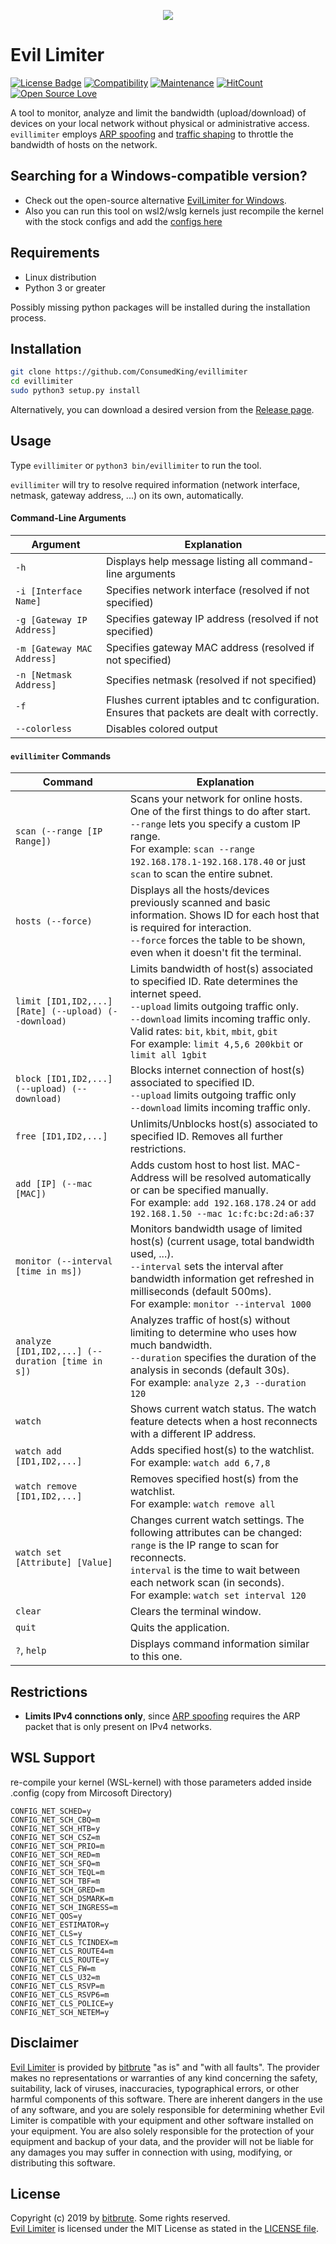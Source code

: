 <p align="center"><img src="https://i.imgur.com/CBGh0Yx.png" /></p>

# Evil Limiter

[![License Badge](https://img.shields.io/badge/license-MIT-blue.svg)](LICENSE)
[![Compatibility](https://img.shields.io/badge/python-3-brightgreen.svg)](PROJECT)
[![Maintenance](https://img.shields.io/badge/Maintained%3F-yes-green.svg)](https://GitHub.com/Naereen/StrapDown.js/graphs/commit-activity)
[![HitCount](http://hits.dwyl.io/bitbrute/evillimiter.svg)](http://hits.dwyl.io/bitbrute/evillimiter)
[![Open Source Love](https://badges.frapsoft.com/os/v3/open-source.svg?v=102)](https://github.com/ellerbrock/open-source-badge/)

A tool to monitor, analyze and limit the bandwidth (upload/download) of devices on your local network without physical or administrative access.<br>
```evillimiter``` employs [ARP spoofing](https://en.wikipedia.org/wiki/ARP_spoofing) and [traffic shaping](https://en.wikipedia.org/wiki/Traffic_shaping) to throttle the bandwidth of hosts on the network.

## Searching for a Windows-compatible version?
- Check out the open-source alternative [EvilLimiter for Windows](https://github.com/bitbrute/evillimiter-windows). <br>
- Also you can run this tool on wsl2/wslg kernels just recompile the kernel with the stock configs and add the [configs here](#wsl-support)

## Requirements
- Linux distribution
- Python 3 or greater

Possibly missing python packages will be installed during the installation process.

## Installation

```bash
git clone https://github.com/ConsumedKing/evillimiter
cd evillimiter
sudo python3 setup.py install
```

Alternatively, you can download a desired version from the [Release page](https://github.com/bitbrute/evillimiter/releases).<br>

## Usage

Type ```evillimiter``` or ```python3 bin/evillimiter``` to run the tool.

```evillimiter``` will try to resolve required information (network interface, netmask, gateway address, ...) on its own, automatically.

#### Command-Line Arguments

| Argument | Explanation |
| -------- | ----------- |
| ```-h``` | Displays help message listing all command-line arguments |
| ```-i [Interface Name]``` | Specifies network interface (resolved if not specified)|
| ```-g [Gateway IP Address]``` | Specifies gateway IP address (resolved if not specified)|
| ```-m [Gateway MAC Address]``` | Specifies gateway MAC address (resolved if not specified)|
| ```-n [Netmask Address]``` | Specifies netmask (resolved if not specified)|
| ```-f``` | Flushes current iptables and tc configuration. Ensures that packets are dealt with correctly.|
| ```--colorless``` | Disables colored output |

#### ```evillimiter``` Commands

| Command | Explanation |
| ------- | ----------- |
| ```scan (--range [IP Range])``` | Scans your network for online hosts. One of the first things to do after start.<br>```--range``` lets you specify a custom IP range.<br>For example: ```scan --range 192.168.178.1-192.168.178.40``` or just ```scan``` to scan the entire subnet.
| ```hosts (--force)``` | Displays all the hosts/devices previously scanned and basic information. Shows ID for each host that is required for interaction.<br>```--force``` forces the table to be shown, even when it doesn't fit the terminal.
| ```limit [ID1,ID2,...] [Rate] (--upload) (--download)``` | Limits bandwidth of host(s) associated to specified ID. Rate determines the internet speed.<br>```--upload``` limits outgoing traffic only.<br>```--download``` limits incoming traffic only.<br>Valid rates: ```bit```, ```kbit```, ```mbit```, ```gbit```<br>For example: ```limit 4,5,6 200kbit``` or ```limit all 1gbit```
| ```block [ID1,ID2,...] (--upload) (--download)``` | Blocks internet connection of host(s) associated to specified ID.<br>```--upload``` limits outgoing traffic only <br>```--download``` limits incoming traffic only.
| ```free [ID1,ID2,...]``` | Unlimits/Unblocks host(s) associated to specified ID. Removes all further restrictions.
| ```add [IP] (--mac [MAC])``` | Adds custom host to host list. MAC-Address will be resolved automatically or can be specified manually.<br>For example: ```add 192.168.178.24``` or ```add 192.168.1.50 --mac 1c:fc:bc:2d:a6:37```
| ```monitor (--interval [time in ms])``` | Monitors bandwidth usage of limited host(s) (current usage, total bandwidth used, ...).<br>```--interval``` sets the interval after bandwidth information get refreshed in milliseconds (default 500ms).<br>For example: ```monitor --interval 1000```
| ```analyze [ID1,ID2,...] (--duration [time in s])``` | Analyzes traffic of host(s) without limiting to determine who uses how much bandwidth.<br>```--duration``` specifies the duration of the analysis in seconds (default 30s).<br>For example: ```analyze 2,3 --duration 120```
| ```watch``` | Shows current watch status. The watch feature detects when a host reconnects with a different IP address.
| ```watch add [ID1,ID2,...]``` | Adds specified host(s) to the watchlist.<br>For example: ```watch add 6,7,8```
| ```watch remove [ID1,ID2,...]``` | Removes specified host(s) from the watchlist.<br>For example: ```watch remove all```
| ```watch set [Attribute] [Value]``` | Changes current watch settings. The following attributes can be changed:<br>```range``` is the IP range to scan for reconnects.<br>```interval``` is the time to wait between each network scan (in seconds).<br>For example: ```watch set interval 120```
| ```clear``` | Clears the terminal window.
| ```quit``` | Quits the application.
| ```?```, ```help``` | Displays command information similar to this one.

## Restrictions

- **Limits IPv4 connctions only**, since [ARP spoofing](https://en.wikipedia.org/wiki/ARP_spoofing) requires the ARP packet that is only present  on IPv4 networks.
## WSL Support 
re-compile your kernel (WSL-kernel) with those parameters added inside .config (copy from Mircosoft Directory)
```
CONFIG_NET_SCHED=y
CONFIG_NET_SCH_CBQ=m
CONFIG_NET_SCH_HTB=y
CONFIG_NET_SCH_CSZ=m
CONFIG_NET_SCH_PRIO=m
CONFIG_NET_SCH_RED=m
CONFIG_NET_SCH_SFQ=m
CONFIG_NET_SCH_TEQL=m
CONFIG_NET_SCH_TBF=m
CONFIG_NET_SCH_GRED=m
CONFIG_NET_SCH_DSMARK=m
CONFIG_NET_SCH_INGRESS=m
CONFIG_NET_QOS=y
CONFIG_NET_ESTIMATOR=y
CONFIG_NET_CLS=y
CONFIG_NET_CLS_TCINDEX=m
CONFIG_NET_CLS_ROUTE4=m
CONFIG_NET_CLS_ROUTE=y
CONFIG_NET_CLS_FW=m
CONFIG_NET_CLS_U32=m
CONFIG_NET_CLS_RSVP=m
CONFIG_NET_CLS_RSVP6=m
CONFIG_NET_CLS_POLICE=y
CONFIG_NET_SCH_NETEM=y
```
## Disclaimer
[Evil Limiter](https://github.com/bitbrute/evillimiter) is provided by [bitbrute](https://github.com/bitbrute) "as is" and "with all faults". The provider makes no representations or warranties of any kind concerning the safety, suitability, lack of viruses, inaccuracies, typographical errors, or other harmful components of this software. There are inherent dangers in the use of any software, and you are solely responsible for determining whether Evil Limiter is compatible with your equipment and other software installed on your equipment. You are also solely responsible for the protection of your equipment and backup of your data, and the provider will not be liable for any damages you may suffer in connection with using, modifying, or distributing this software. 

## License

Copyright (c) 2019 by [bitbrute](https://github.com/bitbrute). Some rights reserved.<br>
[Evil Limiter](https://github.com/bitbrute/evillimiter) is licensed under the MIT License as stated in the [LICENSE file](LICENSE).
